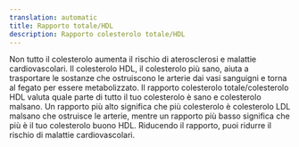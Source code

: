 ```yaml
---
translation: automatic
title: Rapporto totale/HDL
description: Rapporto colesterolo totale/HDL
---
```


Non tutto il colesterolo aumenta il rischio di aterosclerosi e malattie cardiovascolari. Il colesterolo HDL, il colesterolo più sano, aiuta a trasportare le sostanze che ostruiscono le arterie dai vasi sanguigni e torna al fegato per essere metabolizzato. Il rapporto colesterolo totale/colesterolo HDL valuta quale parte di tutto il tuo colesterolo è sano e colesterolo malsano. Un rapporto più alto significa che più colesterolo è colesterolo LDL malsano che ostruisce le arterie, mentre un rapporto più basso significa che più è il tuo colesterolo buono HDL. Riducendo il rapporto, puoi ridurre il rischio di malattie cardiovascolari.
